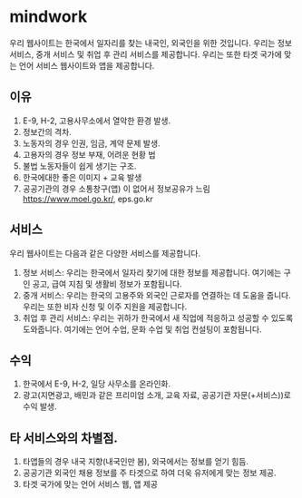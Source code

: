 # mindwork
우리 웹사이트는 한국에서 일자리를 찾는 내국인, 외국인을 위한 것입니다. 우리는 정보 서비스, 중개 서비스 및 취업 후 관리 서비스를 제공합니다. 우리는 또한 타겟 국가에 맞는 언어 서비스 웹사이트와 앱을 제공합니다.

## 이유
1. E-9, H-2, 고용사무소에서 열악한 환경 발생.
2. 정보간의 격차.
3. 노동자의 경우 인권, 임금, 계약 문제 발생.
4. 고용자의 경우 정보 부재, 어려운 현황 법
5. 불법 노동자들이 쉽게 생기는 구조.
6. 한국에대한 좋은 이미지 + 교육 발생
7. 공공기관의 경우 소통창구(앱) 이 없어서 정보공유가 느림 https://www.moel.go.kr/, eps.go.kr

## 서비스
우리 웹사이트는 다음과 같은 다양한 서비스를 제공합니다.
1. 정보 서비스: 우리는 한국에서 일자리 찾기에 대한 정보를 제공합니다. 여기에는 구인 공고, 급여 지침 및 생활비 정보가 포함됩니다.
2. 중개 서비스: 우리는 한국의 고용주와 외국인 근로자를 연결하는 데 도움을 줍니다. 우리는 또한 비자 신청 및 이주 지원을 제공합니다.
3. 취업 후 관리 서비스: 우리는 귀하가 한국에서 새 직업에 적응하고 성공할 수 있도록 도와줍니다. 여기에는 언어 수업, 문화 수업 및 취업 컨설팅이 포함됩니다.

## 수익
1. 한국에서 E-9, H-2, 일당 사무소를 온라인화.
2. 광고(지면광고, 배민과 같은 프리미엄 소개, 교육 자료, 공공기관 자문(+서비스))로 수익 발생.

## 타 서비스와의 차별점.
1. 타앱들의 경우 내국 지향(내국인만 봄), 외국에서는 정보를 얻기 힘듬.
2. 공공기관 외국인 채용 정보를 주 타겟으로 하여 더욱 유저에게 맞는 정보 제공.
3. 타겟 국가에 맞는 언어 서비스 웹, 앱 제공
